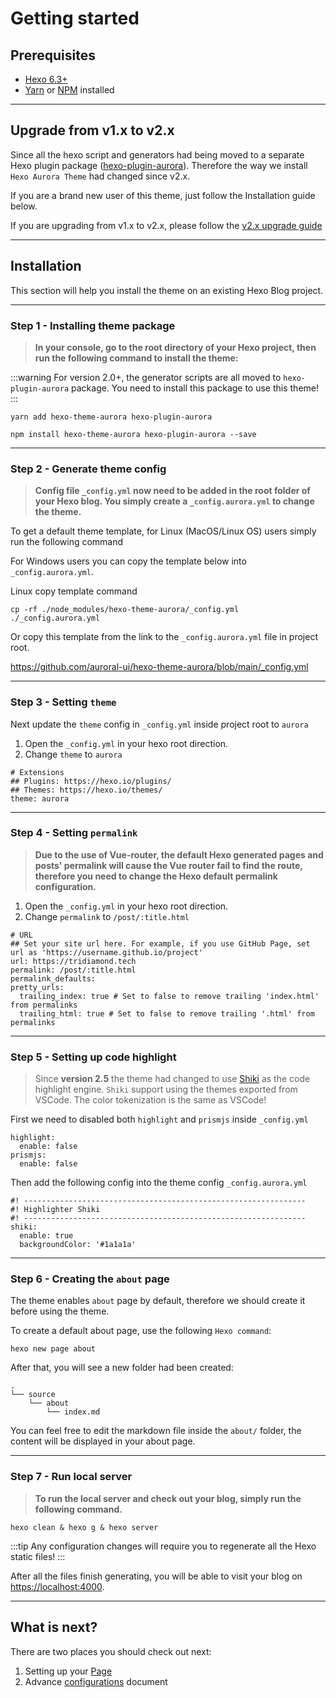 # Getting started

## Prerequisites

- [Hexo 6.3+](https://hexo.io/)
- [Yarn](https://classic.yarnpkg.com/en/) or [NPM](https://docs.npmjs.com/getting-started) installed

---

## Upgrade from v1.x to v2.x

Since all the hexo script and generators had being moved to a separate Hexo plugin package ([hexo-plugin-aurora](https://github.com/auroral-ui/hexo-plugin-aurora)). Therefore the way we install `Hexo Aurora Theme` had changed since v2.x.

If you are a brand new user of this theme, just follow the Installation guide below.

If you are upgrading from v1.x to v2.x, please follow the [v2.x upgrade guide](/guide/upgrade.html#v1-x-to-v2-x-upgrade)

---

## Installation

This section will help you install the theme on an existing Hexo Blog project.

---

### Step 1 - Installing theme package

> **In your console, go to the root directory of your Hexo project, then run the following command to install the theme:**

:::warning
For version 2.0+, the generator scripts are all moved to `hexo-plugin-aurora` package. You need to install this package to use this theme!
:::

<CodeGroup>
  <CodeGroupItem title="YARN">

```shell:no-line-numbers
yarn add hexo-theme-aurora hexo-plugin-aurora
```

  </CodeGroupItem>

  <CodeGroupItem title="NPM">

```shell:no-line-numbers
npm install hexo-theme-aurora hexo-plugin-aurora --save
```

  </CodeGroupItem>
</CodeGroup>

---

### Step 2 - Generate theme config

> **Config file `_config.yml` now need to be added in the root folder of your Hexo blog. You simply create a `_config.aurora.yml` to change the theme.**

To get a default theme template, for Linux (MacOS/Linux OS) users simply run the following command

For Windows users you can copy the template below into `_config.aurora.yml`.

Linux copy template command

```shell:no-line-numbers
cp -rf ./node_modules/hexo-theme-aurora/_config.yml ./_config.aurora.yml
```

Or copy this template from the link to the `_config.aurora.yml` file in project root.

https://github.com/auroral-ui/hexo-theme-aurora/blob/main/_config.yml

---

### Step 3 - Setting `theme`

Next update the `theme` config in `_config.yml` inside project root to `aurora`

1. Open the `_config.yml` in your hexo root direction.
2. Change `theme` to `aurora`

```yml:no-line-numbers{4}
# Extensions
## Plugins: https://hexo.io/plugins/
## Themes: https://hexo.io/themes/
theme: aurora
```

---

### Step 4 - Setting `permalink`

> **Due to the use of Vue-router, the default Hexo generated pages and posts' permalink will cause the Vue router fail to find the route, therefore you need to change the Hexo default permalink configuration.**

1. Open the `_config.yml` in your hexo root direction.
2. Change `permalink` to `/post/:title.html`

```yaml:no-line-numbers{4}
# URL
## Set your site url here. For example, if you use GitHub Page, set url as 'https://username.github.io/project'
url: https://tridiamond.tech
permalink: /post/:title.html
permalink_defaults:
pretty_urls:
  trailing_index: true # Set to false to remove trailing 'index.html' from permalinks
  trailing_html: true # Set to false to remove trailing '.html' from permalinks
```

---

### Step 5 - Setting up code highlight

> Since **version 2.5** the theme had changed to use [Shiki](https://github.com/shikijs/shiki) as the code highlight engine. `Shiki` support using the themes exported from VSCode. The color tokenization is the same as VSCode!

First we need to disabled both `highlight` and `prismjs` inside `_config.yml`

```yaml:no-line-numbers{2,4}
highlight:
  enable: false
prismjs:
  enable: false
```

Then add the following config into the theme config `_config.aurora.yml`

```yaml:no-line-numbers{4-6}
#! ---------------------------------------------------------------
#! Highlighter Shiki
#! ---------------------------------------------------------------
shiki:
  enable: true
  backgroundColor: '#1a1a1a'
```

---

### Step 6 - Creating the `about` page

The theme enables `about` page by default, therefore we should create it before using the theme.

To create a default about page, use the following `Hexo command`:

```shell:no-line-numbers
hexo new page about
```

After that, you will see a new folder had been created:

```shell:no-line-numbers
.
└── source
    └── about
        └── index.md
```

You can feel free to edit the markdown file inside the `about/` folder, the content will be displayed in your about page.

---

### Step 7 - Run local server

> **To run the local server and check out your blog, simply run the following command.**

```shell:no-line-numbers
hexo clean & hexo g & hexo server
```

:::tip
Any configuration changes will require you to regenerate all the Hexo static files!
:::

After all the files finish generating, you will be able to visit your blog on [https://localhost:4000](https://localhost:4000).

---

## What is next?

There are two places you should check out next:

1. Setting up your [Page](/guide/page.html)
2. Advance [configurations](/guide/configuration.html) document
